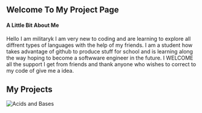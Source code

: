 ## Welcome To My Project Page
#### A Little Bit About Me
Hello I am militaryk I am very new to coding and are learning to explore all diffrent types of languages with the help of my friends.
I am a student how takes advantage of github to produce stuff for school and is learning along the way hoping to become a softwware
engineer in the future. I WELCOME all the support I get from friends and thank anyone who wishes to correct to my code of give me a idea.

## My Projects
<img src="militaryk.github.io/assets/images/Acids and Bases.png"
     alt="Acids and Bases"
     url="https://militaryk.github.io/SchoolProject/"
     style="float: left; margin-right: 10px;" />


